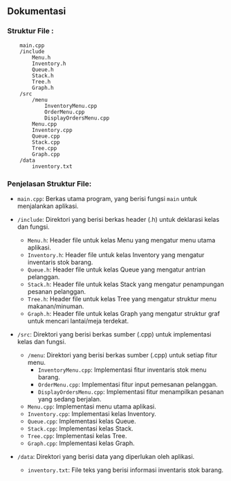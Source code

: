 ## Dokumentasi

### Struktur File :

```
    main.cpp
    /include
        Menu.h
        Inventory.h
        Queue.h
        Stack.h
        Tree.h
        Graph.h
    /src
        /menu
            InventoryMenu.cpp
            OrderMenu.cpp
            DisplayOrdersMenu.cpp
        Menu.cpp
        Inventory.cpp
        Queue.cpp
        Stack.cpp
        Tree.cpp
        Graph.cpp
    /data
        inventory.txt
```

### Penjelasan Struktur File:

- `main.cpp`: Berkas utama program, yang berisi fungsi `main` untuk menjalankan aplikasi.

- `/include`: Direktori yang berisi berkas header (.h) untuk deklarasi kelas dan fungsi.
    - `Menu.h`: Header file untuk kelas Menu yang mengatur menu utama aplikasi.
    - `Inventory.h`: Header file untuk kelas Inventory yang mengatur inventaris stok barang.
    - `Queue.h`: Header file untuk kelas Queue yang mengatur antrian pelanggan.
    - `Stack.h`: Header file untuk kelas Stack yang mengatur penampungan pesanan pelanggan.
    - `Tree.h`: Header file untuk kelas Tree yang mengatur struktur menu makanan/minuman.
    - `Graph.h`: Header file untuk kelas Graph yang mengatur struktur graf untuk mencari lantai/meja terdekat.

- `/src`: Direktori yang berisi berkas sumber (.cpp) untuk implementasi kelas dan fungsi.
    - `/menu`: Direktori yang berisi berkas sumber (.cpp) untuk setiap fitur menu.
        - `InventoryMenu.cpp`: Implementasi fitur inventaris stok menu barang.
        - `OrderMenu.cpp`: Implementasi fitur input pemesanan pelanggan.
        - `DisplayOrdersMenu.cpp`: Implementasi fitur menampilkan pesanan yang sedang berjalan.
    - `Menu.cpp`: Implementasi menu utama aplikasi.
    - `Inventory.cpp`: Implementasi kelas Inventory.
    - `Queue.cpp`: Implementasi kelas Queue.
    - `Stack.cpp`: Implementasi kelas Stack.
    - `Tree.cpp`: Implementasi kelas Tree.
    - `Graph.cpp`: Implementasi kelas Graph.

- `/data`: Direktori yang berisi data yang diperlukan oleh aplikasi.
    - `inventory.txt`: File teks yang berisi informasi inventaris stok barang.
